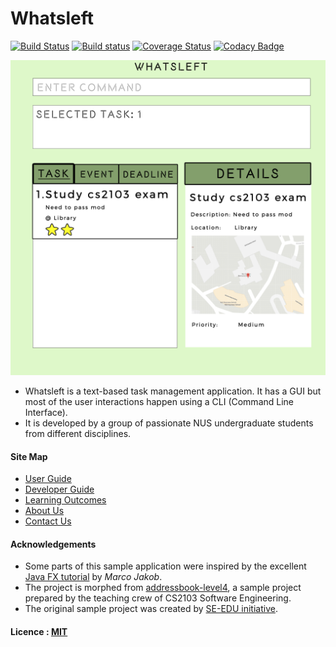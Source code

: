 # Whatsleft

[![Build Status](https://travis-ci.org/CS2103JAN2017-W10-B4/main.svg?branch=master)](https://travis-ci.org/CS2103JAN2017-W10-B4/main)
[![Build status](https://ci.appveyor.com/api/projects/status/3boko2x2vr5cc3w2?svg=true)](https://ci.appveyor.com/project/damithc/addressbook-level4)
[![Coverage Status](https://coveralls.io/repos/github/CS2103JAN2017-W10-B4/main/badge.svg?branch=master)](https://coveralls.io/github/CS2103JAN2017-W10-B4/main?branch=master)
[![Codacy Badge](https://api.codacy.com/project/badge/Grade/fc0b7775cf7f4fdeaf08776f3d8e364a)](https://www.codacy.com/app/damith/addressbook-level4?utm_source=github.com&amp;utm_medium=referral&amp;utm_content=CS2103JAN2017-W10-B4/main&amp;utm_campaign=Badge_Grade)

<img src="docs/images/Ui.png" width="600"><br>

* Whatsleft is a text-based task management application. It has a GUI but most of the user interactions happen using a CLI (Command Line Interface).
* It is developed by a group of passionate NUS undergraduate students from different disciplines.


#### Site Map
* [User Guide](docs/UserGuide.md)
* [Developer Guide](docs/DeveloperGuide.md)
* [Learning Outcomes](docs/LearningOutcomes.md)
* [About Us](docs/AboutUs.md)
* [Contact Us](docs/ContactUs.md)


#### Acknowledgements

* Some parts of this sample application were inspired by the excellent
  [Java FX tutorial](http://code.makery.ch/library/javafx-8-tutorial/) by *Marco Jakob*.
* The project is morphed from [addressbook-level4](https://github.com/nus-cs2103-AY1617S2/addressbook-level4), a sample project prepared by the teaching crew of CS2103 Software Engineering.
* The original sample project was created by [SE-EDU initiative](http://github.com/se-edu/).

#### Licence : [MIT](LICENSE)
